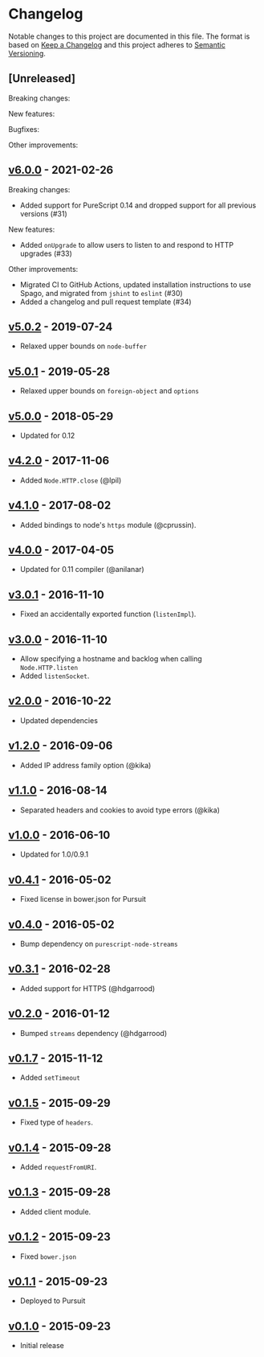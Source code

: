 # Changelog

Notable changes to this project are documented in this file. The format is based on [Keep a Changelog](https://keepachangelog.com/en/1.0.0/) and this project adheres to [Semantic Versioning](https://semver.org/spec/v2.0.0.html).

## [Unreleased]

Breaking changes:

New features:

Bugfixes:

Other improvements:

## [v6.0.0](https://github.com/purescript-node/purescript-node-http/releases/tag/v6.0.0) - 2021-02-26

Breaking changes:
  - Added support for PureScript 0.14 and dropped support for all previous versions (#31)

New features:
  - Added `onUpgrade` to allow users to listen to and respond to HTTP upgrades (#33)

Other improvements:
  - Migrated CI to GitHub Actions, updated installation instructions to use Spago, and migrated from `jshint` to `eslint` (#30)
  - Added a changelog and pull request template (#34)
  
## [v5.0.2](https://github.com/purescript-node/purescript-node-http/releases/tag/v5.0.2) - 2019-07-24

- Relaxed upper bounds on `node-buffer`

## [v5.0.1](https://github.com/purescript-node/purescript-node-http/releases/tag/v5.0.1) - 2019-05-28

- Relaxed upper bounds on `foreign-object` and `options`

## [v5.0.0](https://github.com/purescript-node/purescript-node-http/releases/tag/v5.0.0) - 2018-05-29

- Updated for 0.12

## [v4.2.0](https://github.com/purescript-node/purescript-node-http/releases/tag/v4.2.0) - 2017-11-06

- Added `Node.HTTP.close` (@lpil)

## [v4.1.0](https://github.com/purescript-node/purescript-node-http/releases/tag/v4.1.0) - 2017-08-02

- Added bindings to node's `https` module (@cprussin).

## [v4.0.0](https://github.com/purescript-node/purescript-node-http/releases/tag/v4.0.0) - 2017-04-05

- Updated for 0.11 compiler (@anilanar)

## [v3.0.1](https://github.com/purescript-node/purescript-node-http/releases/tag/v3.0.1) - 2016-11-10

- Fixed an accidentally exported function (`listenImpl`).

## [v3.0.0](https://github.com/purescript-node/purescript-node-http/releases/tag/v3.0.0) - 2016-11-10

- Allow specifying a hostname and backlog when calling `Node.HTTP.listen`
- Added `listenSocket`.

## [v2.0.0](https://github.com/purescript-node/purescript-node-http/releases/tag/v2.0.0) - 2016-10-22

- Updated dependencies

## [v1.2.0](https://github.com/purescript-node/purescript-node-http/releases/tag/v1.2.0) - 2016-09-06

- Added IP address family option (@kika)

## [v1.1.0](https://github.com/purescript-node/purescript-node-http/releases/tag/v1.1.0) - 2016-08-14

- Separated headers and cookies to avoid type errors (@kika)

## [v1.0.0](https://github.com/purescript-node/purescript-node-http/releases/tag/v1.0.0) - 2016-06-10

- Updated for 1.0/0.9.1

## [v0.4.1](https://github.com/purescript-node/purescript-node-http/releases/tag/v0.4.1) - 2016-05-02

- Fixed license in bower.json for Pursuit

## [v0.4.0](https://github.com/purescript-node/purescript-node-http/releases/tag/v0.4.0) - 2016-05-02

- Bump dependency on `purescript-node-streams`

## [v0.3.1](https://github.com/purescript-node/purescript-node-http/releases/tag/v0.3.1) - 2016-02-28

- Added support for HTTPS (@hdgarrood)

## [v0.2.0](https://github.com/purescript-node/purescript-node-http/releases/tag/v0.2.0) - 2016-01-12

- Bumped `streams` dependency (@hdgarrood)

## [v0.1.7](https://github.com/purescript-node/purescript-node-http/releases/tag/v0.1.7) - 2015-11-12

- Added `setTimeout`

## [v0.1.5](https://github.com/purescript-node/purescript-node-http/releases/tag/v0.1.5) - 2015-09-29

- Fixed type of `headers`.

## [v0.1.4](https://github.com/purescript-node/purescript-node-http/releases/tag/v0.1.4) - 2015-09-28

- Added `requestFromURI`.

## [v0.1.3](https://github.com/purescript-node/purescript-node-http/releases/tag/v0.1.3) - 2015-09-28

- Added client module.

## [v0.1.2](https://github.com/purescript-node/purescript-node-http/releases/tag/v0.1.2) - 2015-09-23

- Fixed `bower.json`

## [v0.1.1](https://github.com/purescript-node/purescript-node-http/releases/tag/v0.1.1) - 2015-09-23

- Deployed to Pursuit

## [v0.1.0](https://github.com/purescript-node/purescript-node-http/releases/tag/v0.1.0) - 2015-09-23

- Initial release
